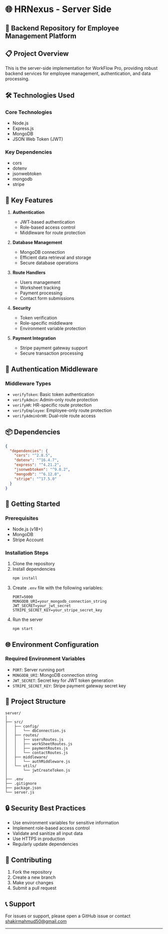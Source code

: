 
# 🌐 HRNexus - Server Side

## 🚀 Backend Repository for Employee Management Platform

## 📋 Project Overview

This is the server-side implementation for WorkFlow Pro, providing robust backend services for employee management, authentication, and data processing.

## 🛠 Technologies Used

### Core Technologies
- Node.js
- Express.js
- MongoDB
- JSON Web Token (JWT)

### Key Dependencies
- cors
- dotenv
- jsonwebtoken
- mongodb
- stripe

## 🌟 Key Features

1. **Authentication**
   - JWT-based authentication
   - Role-based access control
   - Middleware for route protection

2. **Database Management**
   - MongoDB connection
   - Efficient data retrieval and storage
   - Secure database operations

3. **Route Handlers**
   - Users management
   - Worksheet tracking
   - Payment processing
   - Contact form submissions

4. **Security**
   - Token verification
   - Role-specific middleware
   - Environment variable protection

5. **Payment Integration**
   - Stripe payment gateway support
   - Secure transaction processing

## 🔐 Authentication Middleware

### Middleware Types
- `verifyToken`: Basic token authentication
- `verifyAdmin`: Admin-only route protection
- `verifyHR`: HR-specific route protection
- `verifyEmployee`: Employee-only route protection
- `verifyAdminOrHR`: Dual-role route access

## 📦 Dependencies

```json
{
  "dependencies": {
    "cors": "^2.8.5",
    "dotenv": "^16.4.7",
    "express": "^4.21.2",
    "jsonwebtoken": "^9.0.2",
    "mongodb": "^6.12.0",
    "stripe": "^17.5.0"
  }
}
```

## 🚀 Getting Started

### Prerequisites
- Node.js (v18+)
- MongoDB
- Stripe Account

### Installation Steps
1. Clone the repository
2. Install dependencies
   ```bash
   npm install
   ```
3. Create `.env` file with the following variables:
   ```
   PORT=5000
   MONGODB_URI=your_mongodb_connection_string
   JWT_SECRET=your_jwt_secret
   STRIPE_SECRET_KEY=your_stripe_secret_key
   ```
4. Run the server
   ```bash
   npm start
   ```

## 🌐 Environment Configuration

### Required Environment Variables
- `PORT`: Server running port
- `MONGODB_URI`: MongoDB connection string
- `JWT_SECRET`: Secret key for JWT token generation
- `STRIPE_SECRET_KEY`: Stripe payment gateway secret key

## 📂 Project Structure

```
server/
│
├── src/
│   ├── config/
│   │   └── dbConnection.js
│   ├── routes/
│   │   ├── usersRoutes.js
│   │   ├── workSheetRoutes.js
│   │   ├── paymentRoutes.js
│   │   └── contactRoutes.js
│   ├── middleware/
│   │   └── authMiddleware.js
│   └── utils/
│       └── jwtCreateToken.js
│
├── .env
├── .gitignore
├── package.json
└── server.js
```

## 🔒 Security Best Practices

- Use environment variables for sensitive information
- Implement role-based access control
- Validate and sanitize all input data
- Use HTTPS in production
- Regularly update dependencies

## 🤝 Contributing

1. Fork the repository
2. Create a new branch
3. Make your changes
4. Submit a pull request

## 📞 Support

For issues or support, please open a GitHub issue or contact shakirmahmud50@gmail.com



---

